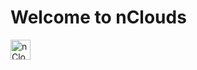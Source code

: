# Welcome to nClouds
<p align="left">
  <a href="https://www.nclouds.com/"><img alt="nClouds" title="nClouds" height="32" width="32" src="https://pbs.twimg.com/profile_images/999354908577972225/m-WWzQQ-.jpg"</a>
</p>
